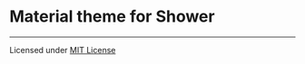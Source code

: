 # Material theme for Shower

---
Licensed under [MIT License](http://en.wikipedia.org/wiki/MIT_License)
